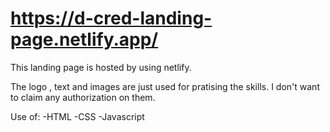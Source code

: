 # https://d-cred-landing-page.netlify.app/

This landing page is hosted by using netlify. 

The logo , text and images are just used for pratising the skills. I don't want to claim any authorization on them.

Use of:
-HTML
-CSS
-Javascript


